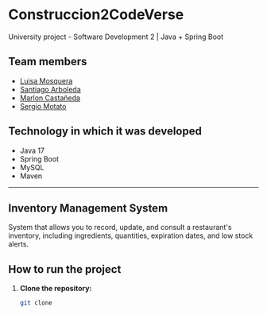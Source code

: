 # Construccion2CodeVerse

University project - Software Development 2 | Java + Spring Boot

## Team members

- [Luisa Mosquera](https://github.com/Luisam340)
- [Santiago Arboleda](https://github.com/SantiCadavid)
- [Marlon Castañeda](https://github.com/MarlonC102)
- [Sergio Motato](https://github.com/smotato)

## Technology in which it was developed

- Java 17
- Spring Boot
- MySQL
- Maven

---

## Inventory Management System

System that allows you to record, update, and consult a restaurant's inventory, including ingredients, quantities, expiration dates, and low stock alerts.

## How to run the project

1. **Clone the repository:**

   ```bash
   git clone
